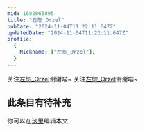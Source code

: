```yaml
---
mid: 1682065895
title: "左恕_Orzel"
pubDate: "2024-11-04T11:22:11.647Z"
updatedDate: "2024-11-04T11:22:11.647Z"
profile:
  {
    Nickname: ["左恕_Orzel"],
  }
---
```


关注[左恕_Orzel](https://space.bilibili.com/1682065895)谢谢喵~ 关注[左恕_Orzel](https://space.bilibili.com/1682065895)谢谢喵~

## 此条目有待补充
你可以在[这里](https://github.com/Yuhanawa/VTuber.ICU/edit/master/src/content/v/左恕_Orzel/index.md)编辑本文
